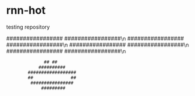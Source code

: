 # rnn-hot
testing repository

  #################   #################\n
  #################   #################\n
  #################   #################\n
  #################   #################\n
            
                  ## ##
                ##########
            ##################
            ##              ##
             ################
                 #########
